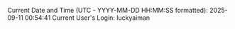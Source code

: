 Current Date and Time (UTC - YYYY-MM-DD HH:MM:SS formatted): 2025-09-11 00:54:41
Current User's Login: luckyaiman
